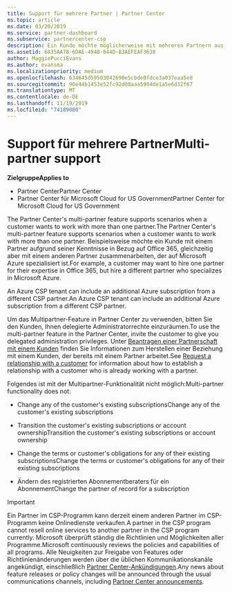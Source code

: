 ```yaml
---
title: Support für mehrere Partner | Partner Center
ms.topic: article
ms.date: 03/20/2019
ms.service: partner-dashboard
ms.subservice: partnercenter-csp
description: Ein Kunde möchte möglicherweise mit mehreren Partnern aus dem Cloud Solution Provider-Programm zusammenarbeiten, die sich auf unterschiedliche Dienste spezialisiert haben.
ms.assetid: 6835AA78-6DAE-4940-844D-B3AEFEAF3630
author: MaggiePucciEvans
ms.author: evansma
ms.localizationpriority: medium
ms.openlocfilehash: 634645d59503042690e5cbde0fdce3a037eaa5e8
ms.sourcegitcommit: 90e44b1453e52fc92d08aaa5904de1a5e6d32f67
ms.translationtype: MT
ms.contentlocale: de-DE
ms.lasthandoff: 11/19/2019
ms.locfileid: "74189080"
---
```

# <a name="multi-partner-support"></a><span data-ttu-id="b3cac-103">Support für mehrere Partner</span><span class="sxs-lookup"><span data-stu-id="b3cac-103">Multi-partner support</span></span>

<span data-ttu-id="b3cac-104">**Zielgruppe**</span><span class="sxs-lookup"><span data-stu-id="b3cac-104">**Applies to**</span></span>

-  <span data-ttu-id="b3cac-105">Partner Center</span><span class="sxs-lookup"><span data-stu-id="b3cac-105">Partner Center</span></span>
-  <span data-ttu-id="b3cac-106">Partner Center für Microsoft Cloud for US Government</span><span class="sxs-lookup"><span data-stu-id="b3cac-106">Partner Center for Microsoft Cloud for US Government</span></span>

<span data-ttu-id="b3cac-107">The Partner Center's multi-partner feature supports scenarios when a customer wants to work with more than one partner.</span><span class="sxs-lookup"><span data-stu-id="b3cac-107">The Partner Center's multi-partner feature supports scenarios when a customer wants to work with more than one partner.</span></span> <span data-ttu-id="b3cac-108">Beispielsweise möchte ein Kunde mit einem Partner aufgrund seiner Kenntnisse in Bezug auf Office 365, gleichzeitig aber mit einem anderen Partner zusammenarbeiten, der auf Microsoft Azure spezialisiert ist.</span><span class="sxs-lookup"><span data-stu-id="b3cac-108">For example, a customer may want to hire one partner for their expertise in Office 365, but hire a different partner who specializes in Microsoft Azure.</span></span> 

<span data-ttu-id="b3cac-109">An Azure CSP tenant can include an additional Azure subscription from a different CSP partner.</span><span class="sxs-lookup"><span data-stu-id="b3cac-109">An Azure CSP tenant can include an additional Azure subscription from a different CSP partner.</span></span>

<span data-ttu-id="b3cac-110">Um das Multipartner-Feature in Partner Center zu verwenden, bitten Sie den Kunden, Ihnen delegierte Administratorrechte einzuräumen.</span><span class="sxs-lookup"><span data-stu-id="b3cac-110">To use the multi-partner feature in the Partner Center, invite the customer to give you delegated administration privileges.</span></span> <span data-ttu-id="b3cac-111">Unter [Beantragen einer Partnerschaft mit einem Kunden](request-a-relationship-with-a-customer.md) finden Sie Informationen zum Herstellen einer Beziehung mit einem Kunden, der bereits mit einem Partner arbeitet.</span><span class="sxs-lookup"><span data-stu-id="b3cac-111">See [Request a relationship with a customer](request-a-relationship-with-a-customer.md) for information about how to establish a relationship with a customer who is already working with a partner.</span></span>

<span data-ttu-id="b3cac-112">Folgendes ist mit der Multipartner-Funktionalität nicht möglich:</span><span class="sxs-lookup"><span data-stu-id="b3cac-112">Multi-partner functionality does not:</span></span>

- <span data-ttu-id="b3cac-113">Change any of the customer's existing subscriptions</span><span class="sxs-lookup"><span data-stu-id="b3cac-113">Change any of the customer's existing subscriptions</span></span>

- <span data-ttu-id="b3cac-114">Transition the customer's existing subscriptions or account ownership</span><span class="sxs-lookup"><span data-stu-id="b3cac-114">Transition the customer's existing subscriptions or account ownership</span></span>

- <span data-ttu-id="b3cac-115">Change the terms or customer's obligations for any of their existing subscriptions</span><span class="sxs-lookup"><span data-stu-id="b3cac-115">Change the terms or customer's obligations for any of their existing subscriptions</span></span>

- <span data-ttu-id="b3cac-116">Ändern des registrierten Abonnementberaters für ein Abonnement</span><span class="sxs-lookup"><span data-stu-id="b3cac-116">Change the partner of record for a subscription</span></span>

> [!IMPORTANT]  
> <span data-ttu-id="b3cac-117">Ein Partner im CSP-Programm kann derzeit einem anderen Partner im CSP-Programm keine Onlinedienste verkaufen.</span><span class="sxs-lookup"><span data-stu-id="b3cac-117">A partner in the CSP program cannot resell online services to another partner in the CSP program currently.</span></span> <span data-ttu-id="b3cac-118">Microsoft überprüft ständig die Richtlinien und Möglichkeiten aller Programme.</span><span class="sxs-lookup"><span data-stu-id="b3cac-118">Microsoft continuously reviews the policies and capabilities of all programs.</span></span> <span data-ttu-id="b3cac-119">Alle Neuigkeiten zur Freigabe von Features oder Richtlinienänderungen werden über die üblichen Kommunikationskanäle angekündigt, einschließlich [Partner Center-Ankündigungen](https://partner.microsoft.com/pcv/announcements).</span><span class="sxs-lookup"><span data-stu-id="b3cac-119">Any news about feature releases or policy changes will be announced through the usual communications channels, including [Partner Center announcements](https://partner.microsoft.com/pcv/announcements).</span></span>







